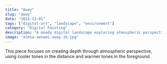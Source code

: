 ```yaml
---
title: "Away"
slug: "away"
date: "2024-12-01"
tags: ["digital-art", "landscape", "environment"]
category: "Digital Painting"
description: "A moody digital landscape exploring atmospheric perspective and distant horizons."
image: "alena-aenami-away-1k.jpg"
---
```


This piece focuses on creating depth through atmospheric perspective, using cooler tones in the distance and warmer tones in the foreground.
